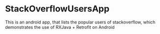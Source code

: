 # StackOverflowUsersApp
This is an android app, that lists the popular users of stackoverflow, which demonstrates the use of RXJava + Retrofit on Android
